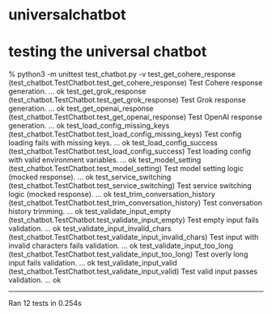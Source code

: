 # universalchatbot

# testing the universal chatbot
% python3 -m unittest test_chatbot.py -v
test_get_cohere_response (test_chatbot.TestChatbot.test_get_cohere_response)
Test Cohere response generation. ... ok
test_get_grok_response (test_chatbot.TestChatbot.test_get_grok_response)
Test Grok response generation. ... ok
test_get_openai_response (test_chatbot.TestChatbot.test_get_openai_response)
Test OpenAI response generation. ... ok
test_load_config_missing_keys (test_chatbot.TestChatbot.test_load_config_missing_keys)
Test config loading fails with missing keys. ... ok
test_load_config_success (test_chatbot.TestChatbot.test_load_config_success)
Test loading config with valid environment variables. ... ok
test_model_setting (test_chatbot.TestChatbot.test_model_setting)
Test model setting logic (mocked response). ... ok
test_service_switching (test_chatbot.TestChatbot.test_service_switching)
Test service switching logic (mocked response). ... ok
test_trim_conversation_history (test_chatbot.TestChatbot.test_trim_conversation_history)
Test conversation history trimming. ... ok
test_validate_input_empty (test_chatbot.TestChatbot.test_validate_input_empty)
Test empty input fails validation. ... ok
test_validate_input_invalid_chars (test_chatbot.TestChatbot.test_validate_input_invalid_chars)
Test input with invalid characters fails validation. ... ok
test_validate_input_too_long (test_chatbot.TestChatbot.test_validate_input_too_long)
Test overly long input fails validation. ... ok
test_validate_input_valid (test_chatbot.TestChatbot.test_validate_input_valid)
Test valid input passes validation. ... ok

----------------------------------------------------------------------
Ran 12 tests in 0.254s
